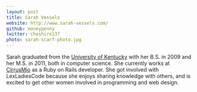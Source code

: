 ```yaml
---
layout: post
title: Sarah Vessels
website: http://www.sarah-vessels.com/
github: moneypenny
twitter: cheshire137
photo: sarah-scarf-photo.jpg
---
```


Sarah graduated from the [University of Kentucky](http://www.uky.edu/) with her B.S. in 2009 and her M.S. in 2011, both in computer science. She currently works at [CirrusMio](http://www.cirrusmio.com/) as a Ruby on Rails developer. She got involved with LexLadiesCode because she enjoys sharing knowledge with
others, and is excited to get other women involved in programming and web
design.
